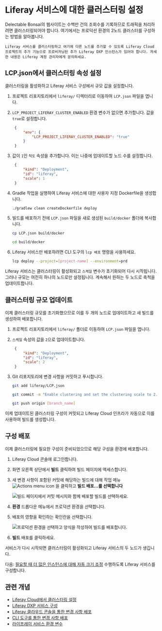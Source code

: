 # Liferay 서비스에 대한 클러스터링 설정

Delectable Bonsai의 웹사이트는 수백만 건의 조회수를 기록하므로 트래픽을 처리하려면 클러스터링되어야 합니다. 여기에서는 프로덕션 환경의 2노드 클러스터를 구성하는 방법을 알아봅니다.

```{important}
Liferay 서비스를 클러스터링하고 여기에 다른 노드를 추가할 수 있도록 Liferay Cloud 프로젝트의 추가 기능으로 프로비저닝된 추가 Liferay DXP 인스턴스가 있어야 합니다. 자세한 내용은 Liferay 계정 관리자에게 문의하세요.
```

## LCP.json에서 클러스터링 속성 설정

클러스터링을 활성화하고 Liferay 서비스 구성에서 규모 값을 설정합니다.

1. 프로젝트 리포지토리에서 `liferay/` 디렉터리로 이동하여 `LCP.json` 파일을 엽니다.

1. `LCP_PROJECT_LIFERAY_CLUSTER_ENABLED` 환경 변수가 없으면 추가합니다. 값을 `true`로 설정합니다.

   ```json
    {
        "env": {
            "LCP_PROJECT_LIFERAY_CLUSTER_ENABLED": "true"
        }
    }
   ```

1. 값이 `1`인 `척도` 속성을 추가합니다. 이는 나중에 업데이트할 노드 수를 설정합니다.

   ```json
    {
        "kind": "Deployment",
        "id": "liferay",
        "scale": 1
    }
   ```

1. Gradle 작업을 실행하여 Liferay 서비스에 대한 사용자 지정 Dockerfile을 생성합니다.

   ```bash
   ./gradlew clean createDockerfile deploy
   ```

1. 빌드를 배포하기 전에 `LCP.json` 파일을 새로 생성된 `build/docker` 폴더에 복사합니다.

    ```bash
    cp LCP.json build/docker
    ```

    ```bash
    cd build/docker
    ```

1. Liferay 서비스만 배포하려면 CLI 도구의 `lcp 배포` 명령을 사용하세요.

    ```bash
    lcp deploy --project=[project-name] --environment=prd
    ```

Liferay 서비스는 클러스터링이 활성화되고 `스케일` 변수가 초기화되어 다시 시작됩니다. 그러나 규모는 여전히 하나의 노드로만 설정됩니다. 계속해서 원하는 두 노드로 축척을 업데이트합니다.

## 클러스터링 규모 업데이트

이제 클러스터링 규모를 초기화했으므로 이를 두 개의 노드로 업데이트하고 새 빌드를 생성하여 배포합니다.

1. 프로젝트 리포지토리에서 `liferay/` 폴더로 이동하여 `LCP.json` 파일을 엽니다.

1. `스케일` 속성의 값을 `2`으로 업데이트합니다.

   ```json
    {
        "kind": "Deployment",
        "id": "liferay",
        "scale": 2
    }
   ```

1. Git 리포지토리에 변경 사항을 커밋하고 푸시합니다.

   ```bash
   git add liferay/LCP.json
   ```

   ```bash
   git commit -m "Enable clustering and set the clustering scale to 2."
   ```

   ```bash
   git push origin [branch_name]
   ```

이제 업데이트된 클러스터링 구성이 커밋되고 Liferay Cloud 인프라가 자동으로 이를 사용하여 빌드를 생성합니다.

## 구성 배포

이제 클러스터링에 필요한 구성이 준비되었으므로 해당 구성을 환경에 배포합니다.

1. Liferay Cloud 콘솔에 로그인합니다.

1. 화면 오른쪽 상단에서 **빌드** 클릭하여 빌드 페이지에 액세스합니다.

1. 새 변경 사항이 포함된 커밋에 해당하는 빌드에 대해 작업 메뉴 ![Actions menu icon](../../images/icon-actions.png) 을 클릭하고 **빌드 배포...를 선택합니다**

   ![빌드 페이지에서 커밋 메시지와 함께 배포할 빌드를 선택하세요.](./setting-up-clustering-for-the-liferay-service/images/01.png)

1. **환경** 드롭다운 메뉴에서 프로덕션 환경을 선택합니다.

1. 배포의 영향을 확인하는 확인란을 선택합니다.

   ![프로덕션 환경을 선택하고 양식을 작성하여 빌드를 배포합니다.](./setting-up-clustering-for-the-liferay-service/images/02.png)

1. **빌드** 배포를 클릭하세요.

서비스가 다시 시작되면 클러스터링이 활성화되고 Liferay 서비스의 두 노드가 생깁니다.

다음: [필요할 때 더 많은 인스턴스에 대해 자동 크기 조정](./configuring-auto-scaling.md) 수행하도록 Liferay 서비스를 구성합니다.

## 관련 개념

* [Liferay Cloud에서 클러스터링 설정](https://learn.liferay.com/w/liferay-cloud/using-the-liferay-dxp-service/setting-up-clustering-in-liferay-cloud)
* [Liferay DXP 서비스 구성](https://learn.liferay.com/w/liferay-cloud/using-the-liferay-dxp-service/configuring-the-liferay-dxp-service)
* [Liferay 클라우드 콘솔을 통한 변경 사항 배포](https://learn.liferay.com/w/liferay-cloud/updating-services-in-liferay-paas/deploying-changes-via-the-liferay-cloud-console)
* [CLI 도구를 통한 변경 사항 배포](https://learn.liferay.com/w/liferay-cloud/updating-services-in-liferay-paas/deploying-changes-via-the-cli-tool)
* [라이프레이 서비스 환경 변수](https://learn.liferay.com/w/liferay-cloud/using-the-liferay-dxp-service/liferay-service-environment-variables)
